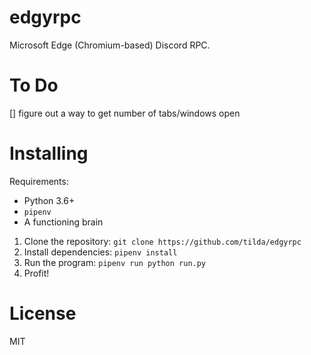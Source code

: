 # edgyrpc
Microsoft Edge (Chromium-based) Discord RPC.

# To Do
[] figure out a way to get number of tabs/windows open

# Installing
Requirements:
- Python 3.6+
- `pipenv`
- A functioning brain

1. Clone the repository: `git clone https://github.com/tilda/edgyrpc`
2. Install dependencies: `pipenv install`
3. Run the program: `pipenv run python run.py`
4. Profit!

# License
MIT